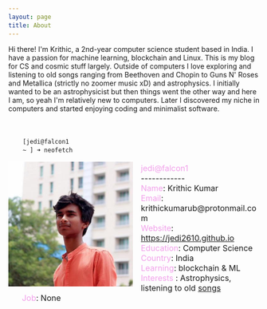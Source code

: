 ```yaml
---
layout: page
title: About
---
```


<style>
    .info img {
        float: left;
        margin-right: 1rem;
    }
    .info ul{
        padding-top: 0.2rem;
        font-size: 16px;
        list-style-type: none;
    }
    .info label{
        color: #F1A0EA;
    }
</style>

Hi there! I'm Krithic, a 2nd-year computer science student based in India. I have a passion for machine learning, blockchain and Linux. This is my blog for CS and cosmic stuff largely.
Outside of computers I love exploring and listening to old songs ranging from Beethoven and Chopin to Guns N' Roses and Metallica (strictly no zoomer music xD) and astrophysics.
I initially wanted to be an astrophysicist but then things went the other way and here I am, so yeah I'm relatively new to computers. Later I discovered my niche in computers and started enjoying coding and minimalist software.
<br>
<br>

<code>
    [<label color='#05ffa1 '>jedi</label><label color='#CBFFE6'>@</label><label color='#F1A0EA'>falcon1</label>
    <label color='#FFCFEA'>~</label> ] ➜ <label color='#84FFC8'>neofetch</label>
</code>
<section class='info'>
    <img src="/assets/avatar.png" width=250px>
    <ul class='info' margin=10px>
        <li> <label>jedi@falcon1</label> </li>
        <li> ------------ </li>
        <li> <label>Name</label>: Krithic Kumar </li>
        <li> <label>Email</label>: krithickumarub@protonmail.com </li>
        <li> <label>Website</label>: <a href="https://jedi2610.github.io">https://jedi2610.github.io</a></li>
        <li> <label>Education</label>: Computer Science </li>
        <li> <label>Country</label>: India </li>
        <li> <label>Learning</label>: blockchain & ML</li>
        <li>
            <label>Interests</label>
            : Astrophysics, listening to old <a href="https://open.spotify.com/playlist/0fhuTOLDHJU3NnhDOJH2eu">songs</a>
        </li>
        <li> <label>Job</label>: None </li>
    </ul>
</section>
